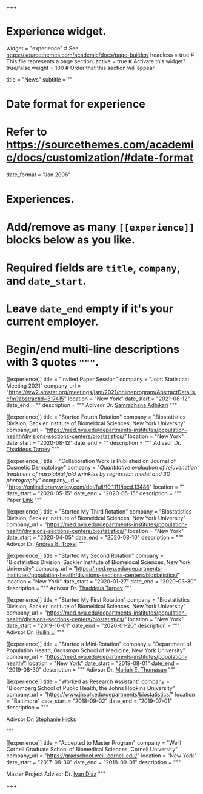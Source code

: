 +++
# Experience widget.
widget = "experience"  # See https://sourcethemes.com/academic/docs/page-builder/
headless = true  # This file represents a page section.
active = true  # Activate this widget? true/false
weight = 100  # Order that this section will appear.

title = "News"
subtitle = ""

# Date format for experience
#   Refer to https://sourcethemes.com/academic/docs/customization/#date-format
date_format = "Jan 2006"

# Experiences.
#   Add/remove as many `[[experience]]` blocks below as you like.
#   Required fields are `title`, `company`, and `date_start`.
#   Leave `date_end` empty if it's your current employer.
#   Begin/end multi-line descriptions with 3 quotes `"""`.

[[experience]]
  title = "Invited Paper Session"
  company = "Joint Statistical Meeting 2021"
  company_url = "https://ww2.amstat.org/meetings/jsm/2021/onlineprogram/AbstractDetails.cfm?abstractid=317415"
  location = "New York"
  date_start = "2021-08-12"
  date_end = ""
  description = """
  Adivsor Dr. <a href="http://samrachana.com/" target="_blank">Samrachana Adhikari</a>
  """
  
[[experience]]
  title = "Started Fourth Rotation"
  company = "Biostatistics Division, Sackler Institute of Biomeidcal Sciences, New York University"
  company_url = "https://med.nyu.edu/departments-institutes/population-health/divisions-sections-centers/biostatistics/"
  location = "New York"
  date_start = "2020-08-12"
  date_end = ""
  description = """
  Adivsor Dr. <a href="https://med.nyu.edu/faculty/thaddeus-tarpey" target="_blank">Thaddeus Tarpey</a>
  """


[[experience]]
  title = "Collaboration Work is Published on Journal of Cosmetic Dermatology"
  company = "*Quantitative evaluation of rejuvenation treatment of nasolabial fold wrinkles by regression model and 3D photography*"
  company_url = "https://onlinelibrary.wiley.com/doi/full/10.1111/jocd.13486"
  location = ""
  date_start = "2020-05-15"
  date_end = "2020-05-15"
  description = """
  Paper <a href="https://onlinelibrary.wiley.com/doi/full/10.1111/jocd.13486" target="_blank">Link</a>
  """


[[experience]]
  title = "Started My Third Rotation"
  company = "Biostatistics Division, Sackler Institute of Biomeidcal Sciences, New York University"
  company_url = "https://med.nyu.edu/departments-institutes/population-health/divisions-sections-centers/biostatistics/"
  location = "New York"
  date_start = "2020-04-05"
  date_end = "2020-08-10"
  description = """
  Adivsor Dr. <a href="https://med.nyu.edu/faculty/andrea-b-troxel" target="_blank">Andrea B. Troxel</a>
  """



[[experience]]
  title = "Started My Second Rotation"
  company = "Biostatistics Division, Sackler Institute of Biomeidcal Sciences, New York University"
  company_url = "https://med.nyu.edu/departments-institutes/population-health/divisions-sections-centers/biostatistics/"
  location = "New York"
  date_start = "2020-01-27"
  date_end = "2020-03-30"
  description = """
  Adivsor Dr. <a href="https://med.nyu.edu/faculty/thaddeus-tarpey" target="_blank">Thaddeus Tarpey</a>
  """



[[experience]]
  title = "Started My First Rotation"
  company = "Biostatistics Division, Sackler Institute of Biomeidcal Sciences, New York University"
  company_url = "https://med.nyu.edu/departments-institutes/population-health/divisions-sections-centers/biostatistics/"
  location = "New York"
  date_start = "2019-10-01"
  date_end = "2020-01-20"
  description = """
  Adivsor Dr. <a href="https://sites.google.com/site/huilinli09/Home" target="_blank">Huilin Li</a>
  """



[[experience]]
  title = "Started a Mini-Rotation"
  company = "Department of Population Health, Grossman School of Medicine, New York University"
  company_url = "https://med.nyu.edu/departments-institutes/population-health/"
  location = "New York"
  date_start = "2019-08-01"
  date_end = "2019-08-30"
  description = """
  Adivsor Dr. <a href="https://brainnexus.com/team_member/moriahthomason/" target="_blank">Mariah E. Thomasan</a>
  """


[[experience]]
  title = "Worked as Research Assistant"
  company = "Bloomberg School of Public Health, the Johns Hopkins University"
  company_url = "https://www.jhsph.edu/departments/biostatistics/"
  location = "Baltimore"
  date_start = "2018-09-02"
  date_end = "2019-07-01"
  description = """

  Adivsor Dr. <a href="https://www.stephaniehicks.com/" target="_blank">Stephanie Hicks</a>  

  """



[[experience]]
  title = "Accepted to Master Program"
  company = "Weill Cornell Graduate School of Biomedical Sciences, Cornell University"
  company_url = "https://gradschool.weill.cornell.edu/"
  location = "New York"
  date_start = "2017-08-30"
  date_end = "2018-09-01"
  description = """

  Master Project Advisor Dr. <a href="https://www.idiaz.xyz/" target="_blank">Ivan Diaz</a>
  """

+++
